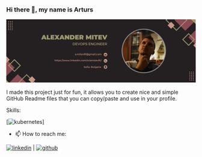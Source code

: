 ### Hi there 👋, my name is Arturs
![](https://github.com/AlexMitev91/AlexMitev91/blob/main/alex_mitev_banner3.png)

I made this project just for fun, it allows you to create nice and simple GitHub Readme files that you can copy/paste and use in your profile.

Skills: 

[<img src='https://cdn.jsdelivr.net/npm/simple-icons@3.0.1/icons/kubernetes.svg' alt='kubernetes' height='40'>]  

- 📫 How to reach me:  

[<img src='https://cdn.jsdelivr.net/npm/simple-icons@3.0.1/icons/linkedin.svg' alt='linkedin' height='40'>](https://www.linkedin.com/in/https://www.linkedin.com/in/amitev91//)  | [<img src='https://cdn.jsdelivr.net/npm/simple-icons@3.0.1/icons/github.svg' alt='github' height='40'>](https://github.com/https://github.com/AlexMitev91) 
